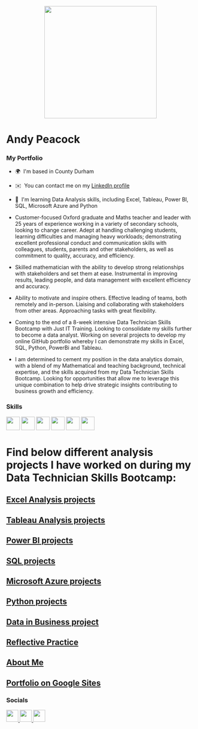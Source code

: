 <p align="center"> <img src="https://github.com/user-attachments/assets/950cba57-54b0-4b40-a5bb-74c60f592d74" width="300" /></p>

# Andy Peacock

### My Portfolio

* 🌍  I'm based in County Durham
* ✉️  You can contact me on my [LinkedIn profile](http://linkedin.com/in/andypeacock215)
* 🧠  I'm learning Data Analysis skills, including Excel, Tableau, Power BI, SQL, Microsoft Azure and Python

* Customer-focused Oxford graduate and Maths teacher and leader with 25 years of experience working in a variety of secondary schools, looking to change career. Adept at handling challenging students, learning difficulties and managing heavy workloads; demonstrating excellent professional conduct and communication skills with colleagues, students, parents and other stakeholders, as well as commitment to quality, accuracy, and efficiency.
* Skilled mathematician with the ability to develop strong relationships with stakeholders and set them at ease. Instrumental in improving results, leading people, and data management with excellent efficiency and accuracy.
* Ability to motivate and inspire others. Effective leading of teams, both remotely and in-person. Liaising and collaborating with stakeholders from other areas. Approaching tasks with great flexibility.
* Coming to the end of a 8-week intensive Data Technician Skills Bootcamp with Just IT Training. Looking to consolidate my skills further to become a data analyst. Working on several projects to develop my online GitHub portfolio whereby I can demonstrate my skills in Excel, SQL, Python, PowerBi and Tableau.
* I am determined to cement my position in the data analytics domain, with a blend of my Mathematical and teaching background, technical expertise, and the skills acquired from my Data Technician Skills Bootcamp. Looking for opportunities that allow me to leverage this unique combination to help drive strategic insights contributing to business growth and efficiency.


### Skills  
<p align="left"> <img src="https://github.com/user-attachments/assets/de99dcb4-2766-4b42-ab2b-fd6fd4986c86" width="36" height="36" />
<img src="https://github.com/user-attachments/assets/3be95d58-a224-4f2a-acc6-93504b672461" width="36" height="36" />
<img src="https://github.com/user-attachments/assets/1961f593-30d3-4117-acfd-8f8bf46155e3" width="36" height="36" />
<img src="https://github.com/user-attachments/assets/c0c6058d-e866-451f-9846-153a6444870a" width="36" height="36" />
<img src="https://github.com/user-attachments/assets/7ebe27fe-5b28-472c-9172-2c406bd07120" width="36" height="36" />
<img src="https://github.com/user-attachments/assets/1e45f6be-ae5d-4e91-bf0b-9a5ccf910fab" width="36" height="36" /></p>


# Find below different analysis projects I have worked on during my Data Technician Skills Bootcamp:

## [Excel Analysis projects](https://andypeacock215.github.io/Excel-analysis/)

## [Tableau Analysis projects](https://andypeacock215.github.io/Tableau-Analysis/)

## [Power BI projects](https://andypeacock215.github.io/PowerBI/)

## [SQL projects](https://andypeacock215.github.io/SQL/)

## [Microsoft Azure projects](https://andypeacock215.github.io/Azure/)

## [Python projects](https://andypeacock215.github.io/Python/)

## [Data in Business project](https://andypeacock215.github.io/DataInBusiness/)

## [Reflective Practice](https://andypeacock215.github.io/Reflective-Practice/)

## [About Me](https://andypeacock215.github.io/About-Me/)

## [Portfolio on Google Sites](https://sites.google.com/view/andypeacock215/home)

### Socials

 <p align="left"> <a href="https://www.github.com/andypeacock215" target="_blank" rel="noreferrer"> <picture> <source media="(prefers-color-scheme: dark)" srcset="https://raw.githubusercontent.com/danielcranney/readme-generator/main/public/icons/socials/github-dark.svg" /> <source media="(prefers-color-scheme: light)" srcset="https://raw.githubusercontent.com/danielcranney/readme-generator/main/public/icons/socials/github.svg" /> <img src="https://raw.githubusercontent.com/danielcranney/readme-generator/main/public/icons/socials/github.svg" width="32" height="32" /> </picture> </a> <a href="http://linkedin.com/in/andypeacock215" target="_blank" rel="noreferrer"> <picture> <source media="(prefers-color-scheme: dark)" srcset="https://raw.githubusercontent.com/danielcranney/readme-generator/main/public/icons/socials/linkedin-dark.svg" /> <source media="(prefers-color-scheme: light)" srcset="https://raw.githubusercontent.com/danielcranney/readme-generator/main/public/icons/socials/linkedin.svg" /> <img src="https://raw.githubusercontent.com/danielcranney/readme-generator/main/public/icons/socials/linkedin.svg" width="32" height="32" /> </picture> </a> <a href="https://www.x.com/andypeacock215" target="_blank" rel="noreferrer"> <picture> <source media="(prefers-color-scheme: dark)" srcset="https://raw.githubusercontent.com/danielcranney/readme-generator/main/public/icons/socials/twitter-dark.svg" /> <source media="(prefers-color-scheme: light)" srcset="https://raw.githubusercontent.com/danielcranney/readme-generator/main/public/icons/socials/twitter.svg" /> <img src="https://raw.githubusercontent.com/danielcranney/readme-generator/main/public/icons/socials/twitter.svg" width="32" height="32" /> </picture> </a></p>
